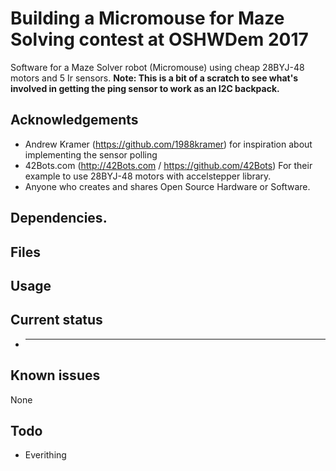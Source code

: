 # Building a Micromouse for Maze Solving contest at OSHWDem 2017
Software for a Maze Solver robot (Micromouse) using cheap 28BYJ-48 motors and 5 Ir sensors.
__Note: This is a bit of a scratch to see what's involved in getting the ping sensor to work as an I2C backpack.__

## Acknowledgements

* Andrew Kramer (https://github.com/1988kramer) for inspiration about implementing the sensor polling
* 42Bots.com (http://42Bots.com / https://github.com/42Bots) For their example to use 28BYJ-48 motors with accelstepper library.
* Anyone who creates and shares Open Source Hardware or Software.

## Dependencies.




## Files




## Usage



## Current status

* ---

## Known issues

None

## Todo

* Everithing
